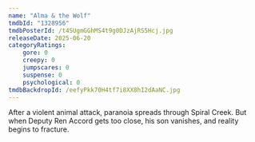 ```yaml
---
name: "Alma & the Wolf"
tmdbId: "1328956"
tmdbPosterId: /t4SUgmGGhMS4t9g0DJzAjRS5Hcj.jpg
releaseDate: 2025-06-20
categoryRatings:
    gore: 0
    creepy: 0
    jumpscares: 0
    suspense: 0
    psychological: 0
tmdbBackdropId: /eefyPkk70H4tf7i8XX8hI2dAaNC.jpg
---
```

After a violent animal attack, paranoia spreads through Spiral Creek. But when Deputy Ren Accord gets too close, his son vanishes, and reality begins to fracture.
